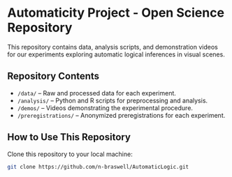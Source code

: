 # Automaticity Project - Open Science Repository

This repository contains data, analysis scripts, and demonstration videos for our experiments exploring automatic logical inferences in visual scenes.

## Repository Contents
- `/data/` – Raw and processed data for each experiment.
- `/analysis/` – Python and R scripts for preprocessing and analysis.
- `/demos/` – Videos demonstrating the experimental procedure.
- `/preregistrations/` – Anonymized preregistrations for each experiment.

## How to Use This Repository
Clone this repository to your local machine:
```bash
git clone https://github.com/n-braswell/AutomaticLogic.git


